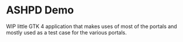 # ASHPD Demo

WIP little GTK 4 application that makes uses of most of the portals
and mostly used as a test case for the various portals.
